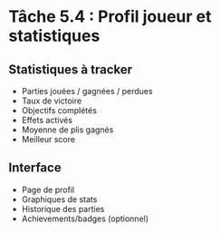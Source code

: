 # Tâche 5.4 : Profil joueur et statistiques

## Statistiques à tracker
- Parties jouées / gagnées / perdues
- Taux de victoire
- Objectifs complétés
- Effets activés
- Moyenne de plis gagnés
- Meilleur score

## Interface
- Page de profil
- Graphiques de stats
- Historique des parties
- Achievements/badges (optionnel)
